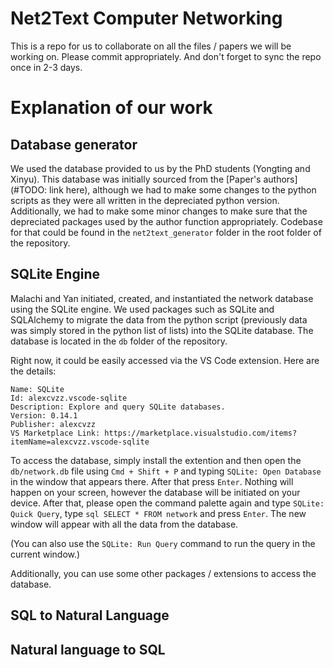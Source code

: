 # Net2Text Computer Networking

This is a repo for us to collaborate on all the files / papers we will be working on. Please commit appropriately. And don't forget to sync the repo once in 2-3 days.

# Explanation of our work

## Database generator

We used the database provided to us by the PhD students (Yongting and Xinyu). This database was initially sourced from the [Paper's authors](#TODO: link here), although we had to make some changes to the python scripts as they were all written in the depreciated python version. Additionally, we had to make some minor changes to make sure that the depreciated packages used by the author function appropriately. Codebase for that could be found in the `net2text_generator` folder in the root folder of the repository.

## SQLite Engine

Malachi and Yan initiated, created, and instantiated the network database using the SQLite engine. We used packages such as SQLite and SQLAlchemy to migrate the data from the python script (previously data was simply stored in the python list of lists) into the SQLite database. The database is located in the `db` folder of the repository.

Right now, it could be easily accessed via the VS Code extension. Here are the details:

```
Name: SQLite
Id: alexcvzz.vscode-sqlite
Description: Explore and query SQLite databases.
Version: 0.14.1
Publisher: alexcvzz
VS Marketplace Link: https://marketplace.visualstudio.com/items?itemName=alexcvzz.vscode-sqlite
```

To access the database, simply install the extention and then open the `db/network.db` file using `Cmd + Shift + P` and typing `SQLite: Open Database` in the window that appears there. After that press `Enter`. Nothing will happen on your screen, however the database will be initiated on your device. After that, please open the command palette again and type `SQLite: Quick Query`, type `sql SELECT * FROM network` and press `Enter`. The new window will appear with all the data from the database.

(You can also use the `SQLite: Run Query` command to run the query in the current window.)

Additionally, you can use some other packages / extensions to access the database.

## SQL to Natural Language

## Natural language to SQL
